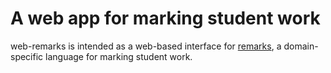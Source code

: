 # A web app for marking student work

web-remarks is intended as a web-based interface for
[remarks](https://github.com/DIKU-EDU/remarks), a domain-specific
language for marking student work.
